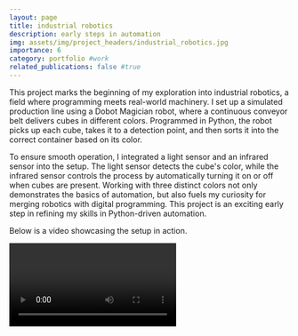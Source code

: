 ```yaml
---
layout: page
title: industrial robotics
description: early steps in automation
img: assets/img/project_headers/industrial_robotics.jpg
importance: 6
category: portfolio #work
related_publications: false #true
---
```


This project marks the beginning of my exploration into industrial robotics, a field where programming meets real-world machinery. I set up a simulated production line using a Dobot Magician robot, where a continuous conveyor belt delivers cubes in different colors. Programmed in Python, the robot picks up each cube, takes it to a detection point, and then sorts it into the correct container based on its color.

To ensure smooth operation, I integrated a light sensor and an infrared sensor into the setup. The light sensor detects the cube's color, while the infrared sensor controls the process by automatically turning it on or off when cubes are present. Working with three distinct colors not only demonstrates the basics of automation, but also fuels my curiosity for merging robotics with digital programming. This project is an exciting early step in refining my skills in Python-driven automation.

Below is a video showcasing the setup in action.

<!-- Insert video here -->
<div class="row justify-content-sm-center">
    <div class="col-sm-12 mt-3 mt-md-0">
        <video controls class="img-fluid rounded z-depth-1">
            <source src="{{ 'assets/img/project_robotics/industrial_robotics.mp4' | relative_url }}" type="video/mp4">
            Your browser does not support the video tag.
        </video>
    </div>
</div>